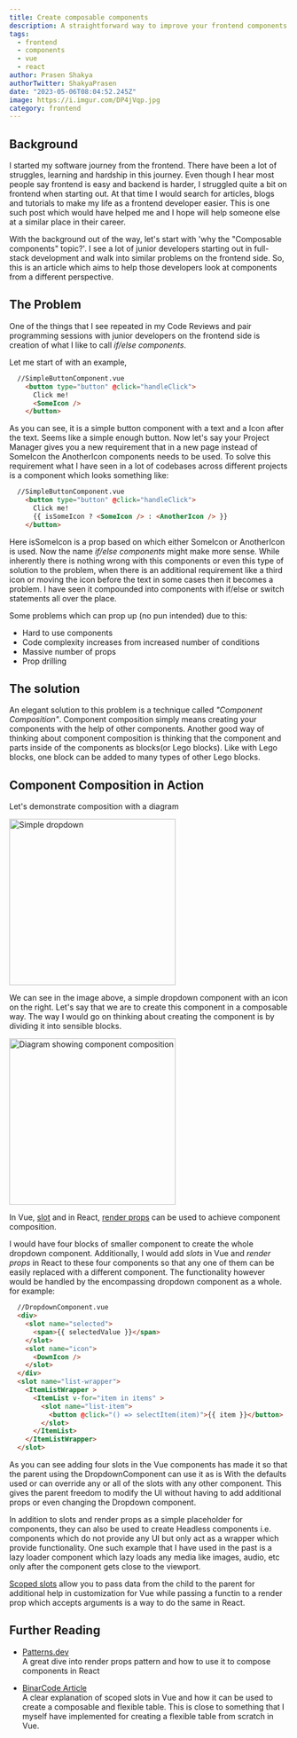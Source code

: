 ```yaml
---
title: Create composable components
description: A straightforward way to improve your frontend components and make them reactive.
tags:
  - frontend
  - components
  - vue
  - react
author: Prasen Shakya 
authorTwitter: ShakyaPrasen
date: "2023-05-06T08:04:52.245Z"
image: https://i.imgur.com/DP4jVqp.jpg
category: frontend
---
```


## Background

I started my software journey from the frontend. There have been a lot of struggles, learning and hardship
in this journey. Even though I hear most people say frontend is easy and backend is harder, I struggled quite
a bit on frontend when starting out. At that time I would search for articles, blogs and tutorials to make my life
as a frontend developer easier. This is one such post which would have helped me and I hope will help someone else
at a similar place in their career.  

With the background out of the way, let's start with 'why the "Composable components" topic?'. I see a lot of junior
developers starting out in full-stack development and walk into similar problems on the frontend side. So, this is an
article which aims to help those developers look at components from a different perspective.

## The Problem

One of the things that I see repeated in my Code Reviews and pair programming sessions with junior developers on the frontend
side is creation of what I like to call *if/else components*.  

Let me start of with an example,  

  ```html
    //SimpleButtonComponent.vue
      <button type="button" @click="handleClick">
        Click me!
        <SomeIcon />
      </button>
  ```

As you can see, it is a simple button component with a text and a Icon after the text. Seems like a simple enough button. Now
let's say your Project Manager gives you a new requirement that in a new page instead of SomeIcon the AnotherIcon components 
needs to be used. To solve this requirement what I have seen in a lot of codebases across different projects is a component 
which looks something like:

  ```html
    //SimpleButtonComponent.vue
      <button type="button" @click="handleClick">
        Click me!
        {{ isSomeIcon ? <SomeIcon /> : <AnotherIcon /> }}
      </button>
  ```
Here isSomeIcon is a prop based on which either SomeIcon or AnotherIcon is used. Now the name *if/else components* might make
more sense. While inherently there is nothing wrong with this components or even this type of solution to the problem, when there
is an additional requirement like a third icon or moving the icon before the text in some cases then it becomes a problem.
I have seen it compounded into components with if/else or switch statements all over the place.  

Some problems which can prop up (no pun intended) due to this:
  - Hard to use components
  - Code complexity increases from increased number of conditions
  - Massive number of props
  - Prop drilling

## The solution

An elegant solution to this problem is a technique called *"Component Composition"*. Component composition simply means creating
your components with the help of other components. Another good way of thinking about component composition is thinking that the
component and parts inside of the components as blocks(or Lego blocks). Like with Lego blocks, one block can be added to many types
of other Lego blocks.  

## Component Composition in Action

Let's demonstrate composition with a diagram

<img src="https://i.imgur.com/5MudrAZ.png" width="300" alt="Simple dropdown">

We can see in the image above, a simple dropdown component with an icon on the right. Let's say that we are to create this component in 
a composable way. The way I would go on thinking about creating the component is by dividing it into sensible blocks.

<img src="https://i.imgur.com/B9fNKEo.png" width="300" alt="Diagram showing component composition">

In Vue, [slot](https://vuejs.org/guide/components/slots.html#slots) and in 
React, [render props](https://react.dev/reference/react/Children#calling-a-render-prop-to-customize-rendering) can be used to 
achieve component composition.

I would have four blocks of smaller component to create the whole dropdown component. Additionally, I would add *slots* in Vue and
*render props* in React to these four components so that any one of them can be easily replaced with a different component. The functionality
however would be handled by the encompassing dropdown component as a whole. for example:

  ```html
    //DropdownComponent.vue
    <div>
      <slot name="selected">
        <span>{{ selectedValue }}</span>
      </slot>
      <slot name="icon">
        <DownIcon />
      </slot>
    </div>
    <slot name="list-wrapper">
      <ItemListWrapper >
        <ItemList v-for="item in items" >
          <slot name="list-item">
            <button @click="() => selectItem(item)">{{ item }}</button>
          </slot>
        </ItemList>
      </ItemListWrapper>
    </slot>
  ```

As you can see adding four slots in the Vue components has made it so that the parent using the DropdownComponent can use it as is With
the defaults used or can override any or all of the slots with any other component. This gives the parent freedom to modify the UI without
having to add additional props or even changing the Dropdown component.

In addition to slots and render props as a simple placeholder for components, they can also be used to create Headless components i.e. 
components which do not provide any UI but only act as a wrapper which provide functionality. One such example that I have used in the past
is a lazy loader component which lazy loads any media like images, audio, etc only after the component gets close to the viewport.

[Scoped slots](https://vuejs.org/guide/components/slots.html#scoped-slots) allow you to pass data from the child to the parent for additional
help in customization for Vue while passing a functin to a render prop which accepts arguments is a way to do the same in React.

## Further Reading

  - [Patterns.dev](https://www.patterns.dev/posts/render-props-pattern)  
    A great dive into render props pattern and how to use it to compose components in React

  - [BinarCode Article](https://medium.com/binarcode/understanding-scoped-slots-in-vue-js-db5315a42391)  
    A clear explanation of scoped slots in Vue and how it can be used to create a composable and flexible table. This is close to something
    that I myself have implemented for creating a flexible table from scratch in Vue.


